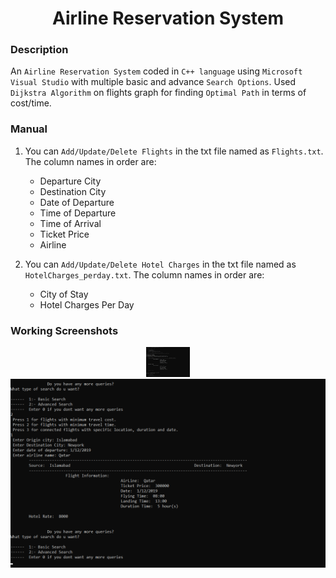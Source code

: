 <h1 align="center">Airline Reservation System</h1>

### Description
An `Airline Reservation System` coded in `C++ language` using `Microsoft Visual Studio` with multiple basic and advance `Search Options`. Used `Dijkstra Algorithm` on flights graph for finding `Optimal Path` in terms of cost/time.

### Manual
1) You can `Add/Update/Delete Flights` in the txt file named as `Flights.txt`. The column names in order are:
    - Departure City
    - Destination City
    - Date of Departure
    - Time of Departure
    - Time of Arrival
    - Ticket Price
    - Airline

2) You can `Add/Update/Delete Hotel Charges` in the txt file named as `HotelCharges_perday.txt`. The column names in order are:
    - City of Stay
    - Hotel Charges Per Day
    
### Working Screenshots
<div align="center">
  <img src = "https://github.com/SameetAsadullah/Airline-Reservation-System/blob/main/extras/working-ss-1.png" alt = "" width="70px"/>
</div>
<div align="center">
  <img src = "https://github.com/SameetAsadullah/Airline-Reservation-System/blob/main/extras/working-ss-2.png" alt = "" width="700px"/>
</div>
